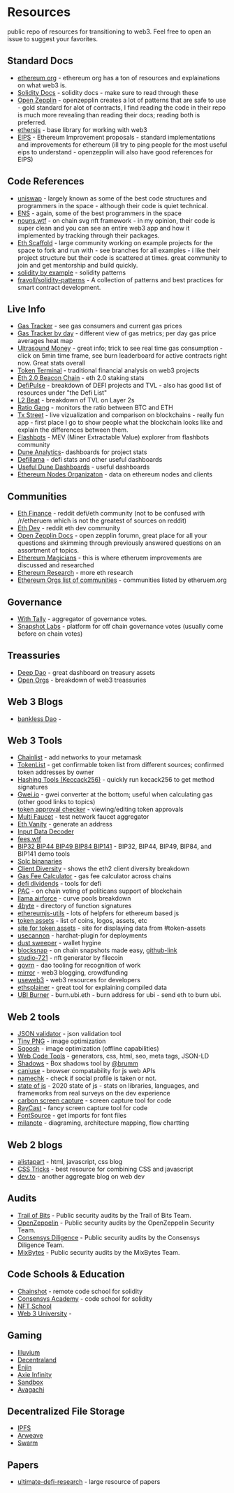 # Resources

public repo of resources for transitioning to web3. Feel free to open an issue to suggest your favorites.

## Standard Docs

- [ethereum org](https://ethereum.org/en/developers/docs/) - ethereum org has a ton of resources and explainations on what web3 is.
- [Solidity Docs](https://docs.soliditylang.org/en/v0.8.11/) - solidity docs - make sure to read through these
- [Open Zepplin](https://openzeppelin.com/) - openzepplin creates a lot of patterns that are safe to use - gold standard for alot of contracts, I find reading the code in their repo is much more revealing than reading their docs; reading both is preferred.
- [ethersjs](https://docs.ethers.io/v5/) - base library for working with web3
- [EIPS](https://eips.ethereum.org/EIPS) - Ethereum Improvement proposals - standard implementations and improvements for ethereum (ill try to ping people for the most useful eips to understand - openzepplin will also have good references for EIPS)

## Code References

- [uniswap](https://github.com/Uniswap) - largely known as some of the best code structures and programmers in the space - although their code is quiet technical.
- [ENS](https://github.com/ensdomains) - again, some of the best programmers in the space
- [nouns.wtf](https://github.com/nounsDAO/) - on chain svg nft framework - in my opinion, their code is super clean and you can see an entire web3 app and how it implemented by tracking through their packages.
- [Eth Scaffold](https://github.com/scaffold-eth/scaffold-eth) - large community working on example projects for the space to fork and run with - see branches for all examples - i like their project structure but their code is scattered at times. great community to join and get mentorship and build quickly.
- [solidity by example](https://solidity-by-example.org/) - solidity patterns
- [fravoll/solidity-patterns](https://github.com/fravoll/solidity-patterns) - A collection of patterns and best practices for smart contract development.

## Live Info

- [Gas Tracker](https://etherscan.io/gastracker) - see gas consumers and current gas prices
- [Gas Tracker by day](https://ethereumprice.org/gas/) - different view of gas metrics; per day gas price averages heat map
- [Ultrasound Money](https://ultrasound.money/) - great info; trick to see real time gas consumption - click on 5min time frame, see burn leaderboard for active contracts right now. Great stats overall
- [Token Terminal](https://www.tokenterminal.com/) - traditional financial analysis on web3 projects
- [Eth 2.0 Beacon Chain](https://beaconcha.in/) - eth 2.0 staking stats
- [DefiPulse](https://defipulse.com/) - breakdown of DEFI projects and TVL - also has good list of resources under "the Defi List"
- [L2 Beat](https://l2beat.com/) - breakdown of TVL on Layer 2s
- [Ratio Gang](https://ratiogang.com/) - monitors the ratio between BTC and ETH
- [Tx Street](https://txstreet.com/) - live vizualization and comparison on blockchains - really fun app - first place I go to show people what the blockchain looks like and explain the differences between them.
- [Flashbots](https://explore.flashbots.net/) - MEV (Miner Extractable Value) explorer from flashbots community
- [Dune Analytics](https://dune.xyz/browse/dashboards)- dashboards for project stats
- [Defillama](https://defillama.com/) - defi stats and other useful dashboards
- [Useful Dune Dashboards](/resources/Dashboards.md) - useful dashboards
- [Ethereum Nodes Organizaton](https://ethernodes.org/) - data on ethereum nodes and clients

## Communities

- [Eth Finance](https://www.reddit.com/r/ethfinance/) - reddit defi/eth community (not to be confused with /r/etheruem which is not the greatest of sources on reddit)
- [Eth Dev](https://www.reddit.com/r/ethdev/) - reddit eth dev community
- [Open Zepplin Docs](https://forum.openzeppelin.com/) - open zepplin forumn, great place for all your questions and skimming through previously answered questions on an assortment of topics.
- [Ethereum Magicians](https://ethereum-magicians.org/) - this is where etheruem improvements are discussed and researched
- [Ethereum Research](https://ethresear.ch/) - more eth research
- [Ethereum Orgs list of communities](https://ethereum.org/en/community/online/) - communities listed by etheruem.org

## Governance

- [With Tally](https://www.withtally.com/) - aggregator of governance votes.
- [Snapshot Labs](https://snapshot.org/#/) - platform for off chain governance votes (usually come before on chain votes)

## Treassuries

- [Deep Dao](https://deepdao.io/organizations) - great dashboard on treasury assets
- [Open Orgs](https://openorgs.info/) - breakdown of web3 treassuries

## Web 3 Blogs
- [bankless Dao](https://www.bankless.community/) - 

## Web 3 Tools

- [Chainlist](https://chainlist.org/) - add networks to your metamask
- [TokenList](https://tokenlists.org/) - get confirmable token list from different sources; confirmed token addresses by owner
- [Hashing Tools (Keccack256)](https://emn178.github.io/online-tools/keccak_256.html) - quickly run kecack256 to get method signatures
- [Gwei.io](https://gwei.io/) - gwei converter at the bottom; useful when calculating gas (other good links to topics)
- [token approval checker](https://etherscan.io/tokenapprovalchecker) - viewing/editing token approvals
- [Multi Faucet](https://faucet.paradigm.xyz/) - test network faucet aggregator
- [Eth Vanity](https://vanity-eth.tk/) - generate an address
- [Input Data Decoder](https://lab.miguelmota.com/ethereum-input-data-decoder/example/)
- [fees.wtf](https://fees.wtf/#/)
- [BIP32 BIP44 BIP49 BIP84 BIP141](https://iancoleman.io/bip39/) - BIP32, BIP44, BIP49, BIP84, and BIP141 demo tools
- [Solc binanaries](https://binaries.soliditylang.org/)
- [Client Diversity](https://clientdiversity.org/) - shows the eth2 client diversity breakdown
- [Gas Fee Calculator](https://www.cryptoneur.xyz/gas-fees-calculator) - gas fee calculator across chains
- [defi dividends](https://defidividends.com/tools) - tools for defi
- [PAC](https://www.pac.xyz/) - on chain voting of politicans support of blockchain
- [llama airforce](https://llama.airforce/#/curve/pools) - curve pools breakdown
- [4byte](https://www.4byte.directory/) - directory of function signatures
- [ethereumjs-utils](https://github.com/ethereumjs/ethereumjs-util) - lots of helpfers for ethereum based js
- [token assets](https://github.com/trustwallet/assets) - list of coins, logos, assets, etc
- [site for token assets](https://assets.trustwallet.com/) - site for displaying data from #token-assets
- [usecannon](https://usecannon.com/) - hardhat-plugin for deployments
- [dust sweeper](https://www.dustsweeper.xyz/) - wallet hygine
- [blocksnap](https://blocksnap.xyz/) - on chain snapshots made easy, [github-link](https://github.com/jaydenwindle/blocksnap)
- [studio-721](https://www.721.so/) - nft generator by filecoin
- [govrn](https://medium.com/govrn) - dao tooling for recognition of work
- [mirror](https://mirror.xyz/) - web3 blogging, crowdfunding
- [useweb3](https://www.useweb3.xyz/) - web3 resources for developers
- [ethsplainer](https://github.com/solipsis/ethsplainer) - great tool for explaining compiled data
- [UBI Burner](https://ubiburner.com/) - burn.ubi.eth - burn address for ubi - send eth to burn ubi.

## Web 2 tools
- [JSON validator](https://jsonformatter.curiousconcept.com/) - json validation tool
- [Tiny PNG](https://tinypng.com/) - image optimization
- [Sqoosh](https://squoosh.app/) - image optimization (offline capabilities)
- [Web Code Tools](https://webcode.tools/generators/json-ld/breadcrumb) - generators, css, html, seo, meta tags, JSON-LD
- [Shadows](https://shadows.brumm.af/) - Box shadows tool by [@brumm](https://twitter.com/funkensturm)
- [caniuse](http://caniuse.com/) - browser compatability for js web APIs
- [namechk](https://namechk.com/) - check if social profile is taken or not.
- [state of js](https://2020.stateofjs.com/en-US/) - 2020 state of js - stats on libraries, languages, and frameworks from real surveys on the dev experience
- [carbon screen capture](https://carbon.now.sh/) - screen capture tool for code
- [RayCast](https://ray.so/) - fancy screen capture tool for code
- [FontSource](https://fontsource.org/) - get imports for font files
- [milanote](https://milanote.com/templates/brainstorming/flow-chart) - diagraming, architecture mapping, flow chartting

## Web 2 blogs
- [alistapart](https://alistapart.com/topics/) - html, javascript, css blog
- [CSS Tricks](https://css-tricks.com/) - best resource for combining CSS and javascript
- [dev.to](https://dev.to/) - another aggregate blog on web dev

## Audits

- [Trail of Bits](https://github.com/trailofbits/publications/tree/master/reviews) - Public security audits by the Trail of Bits Team.
- [OpenZeppelin](https://blog.openzeppelin.com/security-audits/) - Public security audits by the OpenZeppelin Security Team.
- [Consensys Diligence](https://consensys.net/diligence/audits/) - Public security audits by the Consensys Diligence Team.
- [MixBytes](https://github.com/mixbytes/audits_public) - Public security audits by the MixBytes Team.

## Code Schools & Education

- [Chainshot](https://www.chainshot.com/) - remote code school for solidity
- [Consensys Academy](https://consensys.net/academy/) - code school for solidity
- [NFT School](https://nftschool.dev/)
- [Web 3 University](https://www.web3.university/) -

## Gaming

- [Illuvium](https://www.illuvium.io/)
- [Decentraland](https://decentraland.org/)
- [Enjin](https://enjin.io/)
- [Axie Infinity](https://axieinfinity.com/)
- [Sandbox](https://www.sandbox.game/)
- [Avagachi](https://aavegotchi.com/)

## Decentralized File Storage

- [IPFS](https://ipfs.io/)
- [Arweave](https://www.arweave.org/)
- [Swarm](https://www.ethswarm.org/)

## Papers

- [ultimate-defi-research](https://github.com/OffcierCia/ultimate-defi-research-base) - large resource of papers
